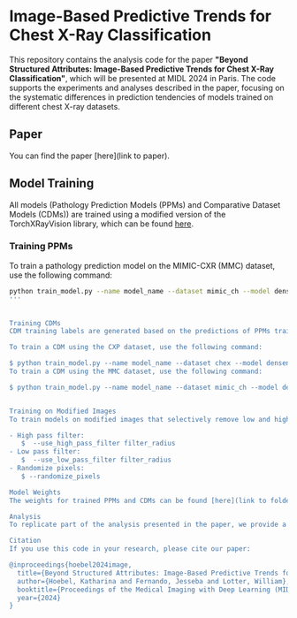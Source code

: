 # Image-Based Predictive Trends for Chest X-Ray Classification

This repository contains the analysis code for the paper **"Beyond Structured Attributes: Image-Based Predictive Trends for Chest X-Ray Classification"**, which will be presented at MIDL 2024 in Paris. The code supports the experiments and analyses described in the paper, focusing on the systematic differences in prediction tendencies of models trained on different chest X-ray datasets.

## Paper
You can find the paper [here](link to paper).

## Model Training
All models (Pathology Prediction Models (PPMs) and Comparative Dataset Models (CDMs)) are trained using a modified version of the TorchXRayVision library, which can be found [here](https://github.com/lotterlab/torchxrayvision/tree/generalization).

### Training PPMs
To train a pathology prediction model on the MIMIC-CXR (MMC) dataset, use the following command:

```bash
python train_model.py --name model_name --dataset mimic_ch --model densenet --im_size 224 --fixed_splits --threads 12 --num_epochs 50 --all_views --imagenet_pretrained --use_no_finding
'''


Training CDMs
CDM training labels are generated based on the predictions of PPMs trained on the CheXpert (CXP) and MMC datasets using create_score_labels.py.

To train a CDM using the CXP dataset, use the following command:

$ python train_model.py --name model_name --dataset chex --model densenet --im_size 224 --fixed_splits --fixed_splits_source path_to_CXP_predictive_tendency_labels --num_epochs 50 --all_views --imagenet_pretrained --label_type higher_score --no_taskweights
To train a CDM using the MMC dataset, use the following command:

$ python train_model.py --name model_name --dataset mimic_ch --model densenet --im_size 224 --fixed_splits --fixed_splits_source path_to_MMC_pathology_labels --fixed_splits_mmc_score_source path_to_MMC_predictive_tendency_labels --num_epochs 50 --all_views --imagenet_pretrained --label_type higher_score --no_taskweights


Training on Modified Images
To train models on modified images that selectively remove low and high-frequency content or randomize the positon of pixels within an image, use the following flags:

- High pass filter:
   $  --use_high_pass_filter filter_radius
- Low pass filter:
   $  --use_low_pass_filter filter_radius
- Randomize pixels:
   $ --randomize_pixels

Model Weights
The weights for trained PPMs and CDMs can be found [here](link to folder with weights).

Analysis
To replicate part of the analysis presented in the paper, we provide a Jupyter notebook along with the required data files (`CXP_Pneumothorax.csv`, `MMC_Pneumothorax.csv`). The analysis repo contains two spreadsheets to illustrate the analysis for one of the target pathologies (pneumothorax). These spreadsheets are needed to run the example analysis illustrated in the Jupyter notebook.

Citation
If you use this code in your research, please cite our paper:

@inproceedings{hoebel2024image,
  title={Beyond Structured Attributes: Image-Based Predictive Trends for Chest X-Ray Classification},
  author={Hoebel, Katharina and Fernando, Jesseba and Lotter, William},
  booktitle={Proceedings of the Medical Imaging with Deep Learning (MIDL) Conference},
  year={2024}
}

